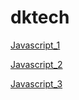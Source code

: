 # dktech

[Javascript_1](https://dukebobo.github.io/dktech/Javascript_1.html)

[Javascript_2](https://dukebobo.github.io/dktech/Javascript_2.html)

[Javascript_3](https://dukebobo.github.io/dktech/Javascript_3.html)

